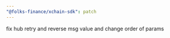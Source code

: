 ```yaml
---
"@folks-finance/xchain-sdk": patch
---
```


fix hub retry and reverse msg value and change order of params
